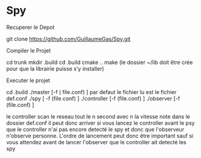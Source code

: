 Spy
===

Recuperer le Depot

  git clone https://github.com/GuillaumeGas/Spy.git
  
  
Compiler le Projet

  cd trunk
  mkdir .build
  cd .build
  cmake ..
  make (le dossier ~/lib doit être crée pour que la librairie puisse s'y installer)
  
  
Executer le projet

  
  cd .build
  ./master [-f ( file.conf) ] par defaut le fichier lu est le fichier def.conf
  ./spy [ -f (file.conf) ]
  ./controller [-f (file.conf) ]
  ./observer [-f (file.conf) ]
  
  le controller scan le reseau tout le n second avec n la vitesse note dans le dossier def.conf
  il peut donc arriver si vous lancez le controller avant le psy que le controller n'ai pas encore detecté le spy 
  et donc que l'observeur n'observe personne. L'ordre de lancement peut donc être important sauf si vous attendez avant
  de lancer l'observer que le controller ait detecté les spy 

